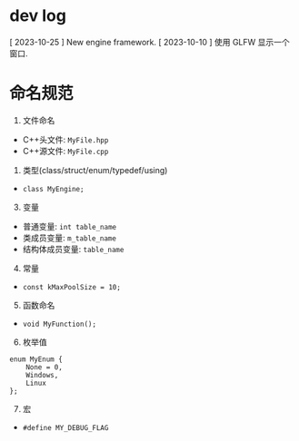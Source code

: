 # dev log

[ 2023-10-25 ] New engine framework.
[ 2023-10-10 ] 使用 GLFW 显示一个窗口.

# 命名规范


1. 文件命名

- C++头文件: `MyFile.hpp`
- C++源文件: `MyFile.cpp`

1. 类型(class/struct/enum/typedef/using)

- `class MyEngine;`

3. 变量

- 普通变量: `int table_name`
- 类成员变量: `m_table_name`
- 结构体成员变量: `table_name`

4. 常量

- `const kMaxPoolSize = 10;`

5. 函数命名

- `void MyFunction();`

6. 枚举值

```
enum MyEnum {
	None = 0,
	Windows,
	Linux
};
```

7. 宏

- `#define MY_DEBUG_FLAG`

